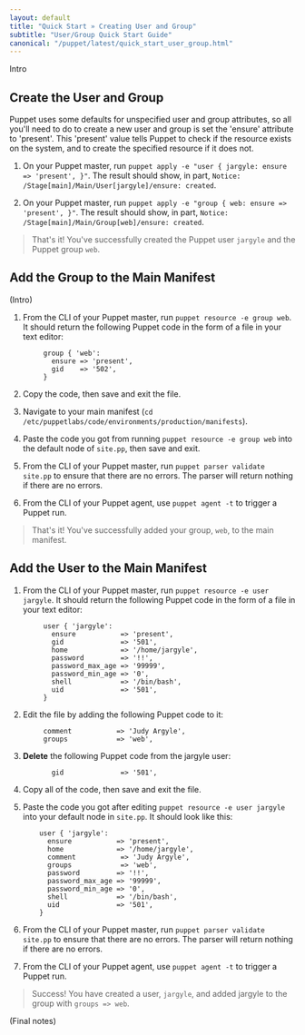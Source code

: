 ```yaml
---
layout: default
title: "Quick Start » Creating User and Group"
subtitle: "User/Group Quick Start Guide"
canonical: "/puppet/latest/quick_start_user_group.html"
---
```


Intro

## Create the User and Group

Puppet uses some defaults for unspecified user and group attributes, so all you'll need to do to create a new user and group is set the 'ensure' attribute to 'present'. This 'present' value tells Puppet to check if the resource exists on the system, and to create the specified resource if it does not.

1. On your Puppet master, run `puppet apply -e "user { jargyle: ensure => 'present', }"`. The result should show, in part, `Notice: /Stage[main]/Main/User[jargyle]/ensure: created`.

2. On your Puppet master, run `puppet apply -e "group { web: ensure => 'present', }"`. The result should show, in part, `Notice: /Stage[main]/Main/Group[web]/ensure: created`.

> That's it! You've successfully created the Puppet user `jargyle` and the Puppet group `web`. 

## Add the Group to the Main Manifest

(Intro)

1. From the CLI of your Puppet master, run `puppet resource -e group web`. It should return the following Puppet code in the form of a file in your text editor:

			group { 'web':
  			  ensure => 'present',
  			  gid    => '502',
			}
			
2. Copy the code, then save and exit the file.

3. Navigate to your main manifest (`cd /etc/puppetlabs/code/environments/production/manifests`).

4. Paste the code you got from running `puppet resource -e group web` into the default node of `site.pp`, then save and exit.

5. From the CLI of your Puppet master, run `puppet parser validate site.pp` to ensure that there are no errors. The parser will return nothing if there are no errors. 

6. From the CLI of your Puppet agent, use `puppet agent -t` to trigger a Puppet run.

> That's it! You've successfully added your group, `web`, to the main manifest.

## Add the User to the Main Manifest

1. From the CLI of your Puppet master, run `puppet resource -e user jargyle`. It should return the following Puppet code in the form of a file in your text editor:

			user { 'jargyle':
 			  ensure           => 'present',
			  gid              => '501',
			  home             => '/home/jargyle',
			  password         => '!!',
			  password_max_age => '99999',
			  password_min_age => '0',
			  shell            => '/bin/bash',
			  uid              => '501',
			}

8. Edit the file by adding the following Puppet code to it:

			comment           => 'Judy Argyle',
			groups            => 'web',

9. **Delete** the following Puppet code from the jargyle user:

			  gid              => '501',
		
10. Copy all of the code, then save and exit the file.

11. Paste the code you got after editing `puppet resource -e user jargyle` into your default node in `site.pp`. It should look like this:

			user { 'jargyle':
 			  ensure           => 'present',
			  home             => '/home/jargyle',
			  comment           => 'Judy Argyle',
			  groups            => 'web',
			  password         => '!!',
			  password_max_age => '99999',
			  password_min_age => '0',
			  shell            => '/bin/bash',
			  uid              => '501',
			}

12. From the CLI of your Puppet master, run `puppet parser validate site.pp` to ensure that there are no errors. The parser will return nothing if there are no errors. 

13. From the CLI of your Puppet agent, use `puppet agent -t` to trigger a Puppet run.

> Success! You have created a user, `jargyle`, and added jargyle to the group with `groups => web`. 

(Final notes)